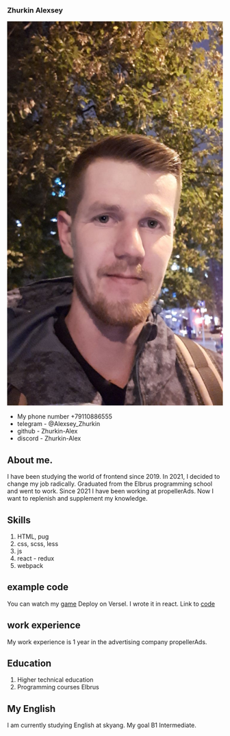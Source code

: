 ### Zhurkin Alexsey
![it`s my photo](./img/i%60m.jpg)
* My phone number +79110886555 
* telegram - @Alexsey_Zhurkin 
* github - Zhurkin-Alex
* discord - Zhurkin-Alex

## About me.
I have been studying the world of frontend since 2019. In 2021, I decided to change my job radically. Graduated from the Elbrus programming school and went to work. Since 2021 I have been working at propellerAds. Now I want to replenish and supplement my knowledge.

## Skills
1. HTML, pug
2. css, scss, less
3. js
4. react - redux
5. webpack

## example code
You can watch my [game](https://markdownlivepreview.com/) Deploy on Versel. I wrote it in react. Link to [code](https://github.com/Zhurkin-Alex/test-game)


## work experience
My work experience is 1 year in the advertising company propellerAds.

## Education
1. Higher technical education
2. Programming courses Elbrus

## My English
I am currently studying English at skyang. My goal B1 Intermediate.